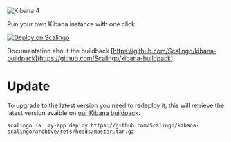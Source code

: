 ![Kibana 4](kibana.png)

Run your own Kibana instance with one click.

[![Deploy on Scalingo](https://cdn.scalingo.com/deploy/button.svg)](https://dashboard.scalingo.com/create/app?source=https://github.com/lyv-healthcare/kibana-scalingo)

Documentation about the buildback [https://github.com/Scalingo/kibana-buildpack](https://github.com/Scalingo/kibana-buildpack)

# Update

To upgrade to the latest version you need to redeploy it, this will retrieve the latest version avaible on [our Kibana buildpack](https://github.com/Scalingo/kibana-buildpack).

`scalingo -a  my-app deploy https://github.com/Scalingo/kibana-scalingo/archive/refs/heads/master.tar.gz`
